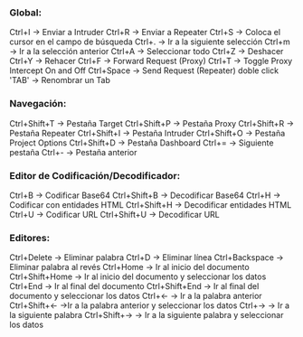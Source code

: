 ### Global:
Ctrl+I -> Enviar a Intruder
Ctrl+R -> Enviar a Repeater
Ctrl+S -> Coloca el cursor en el campo de búsqueda
Ctrl+. -> Ir a la siguiente selección
Ctrl+m -> Ir a la selección anterior
Ctrl+A -> Seleccionar todo
Ctrl+Z -> Deshacer
Ctrl+Y -> Rehacer
Ctrl+F -> Forward Request (Proxy)
Ctrl+T -> Toggle Proxy Intercept On and Off
Ctrl+Space -> Send Request (Repeater)
doble click 'TAB' -> Renombrar un Tab
### Navegación:
Ctrl+Shift+T -> Pestaña Target
Ctrl+Shift+P -> Pestaña Proxy
Ctrl+Shift+R -> Pestaña Repeater
Ctrl+Shift+I -> Pestaña Intruder
Ctrl+Shift+O -> Pestaña Project Options
Ctrl+Shift+D -> Pestaña Dashboard
Ctrl+= -> Siguiente pestaña
Ctrl+- -> Pestaña anterior
### Editor de Codificación/Decodificador:
Ctrl+B -> Codificar Base64
Ctrl+Shift+B -> Decodificar Base64
Ctrl+H -> Codificar con entidades HTML
Ctrl+Shift+H -> Decodificar entidades HTML
Ctrl+U -> Codificar URL
Ctrl+Shift+U -> Decodificar URL
### Editores:
Ctrl+Delete -> Eliminar palabra
Ctrl+D -> Eliminar línea
Ctrl+Backspace -> Eliminar palabra al revés
Ctrl+Home -> Ir al inicio del documento
Ctrl+Shift+Home -> Ir al inicio del documento y seleccionar los datos
Ctrl+End -> Ir al final del documento
Ctrl+Shift+End -> Ir al final del documento y seleccionar los datos
Ctrl+← -> Ir a la palabra anterior
Ctrl+Shift+← ->Ir a la palabra anterior y seleccionar los datos
Ctrl+→ -> Ir a la siguiente palabra
Ctrl+Shift+→ -> Ir a la siguiente palabra y seleccionar los datos
